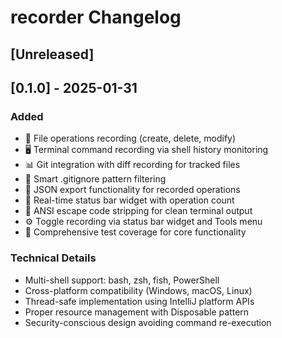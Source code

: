 <!-- Keep a Changelog guide -> https://keepachangelog.com -->

# recorder Changelog

## [Unreleased]

## [0.1.0] - 2025-01-31
### Added
- 📁 File operations recording (create, delete, modify)
- 🖥️ Terminal command recording via shell history monitoring
- 📊 Git integration with diff recording for tracked files
- 🎯 Smart .gitignore pattern filtering
- 💾 JSON export functionality for recorded operations
- 🔄 Real-time status bar widget with operation count
- 🧹 ANSI escape code stripping for clean terminal output
- ⚙️ Toggle recording via status bar widget and Tools menu
- 🧪 Comprehensive test coverage for core functionality

### Technical Details
- Multi-shell support: bash, zsh, fish, PowerShell
- Cross-platform compatibility (Windows, macOS, Linux)
- Thread-safe implementation using IntelliJ platform APIs
- Proper resource management with Disposable pattern
- Security-conscious design avoiding command re-execution
